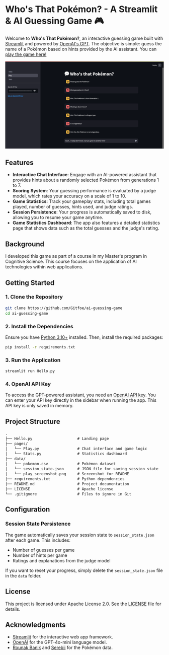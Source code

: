 # Who's That Pokémon? - A Streamlit & AI Guessing Game 🎮

Welcome to **Who's That Pokémon?**, an interactive guessing game built with [Streamlit](https://streamlit.io/) and powered by [OpenAI's GPT](https://platform.openai.com/). The objective is simple: guess the name of a Pokémon based on hints provided by the AI assistant. You can [play the game here!](https://ai-guessing-game-gitfoe.streamlit.app/)

![Demo Screenshot](data/play_screenshot.png) <!-- Add a path to a screenshot of your game if available -->

## Features

- **Interactive Chat Interface**: Engage with an AI-powered assistant that provides hints about a randomly selected Pokémon from generations 1 to 7.
- **Scoring System**: Your guessing performance is evaluated by a judge model, which rates your accuracy on a scale of 1 to 10.
- **Game Statistics**: Track your gameplay stats, including total games played, number of guesses, hints used, and judge ratings.
- **Session Persistence**: Your progress is automatically saved to disk, allowing you to resume your game anytime.
- **Game Statistics Dashboard**: The app also features a detailed statistics page that shows data such as the total guesses and the judge's rating.

## Background

I developed this game as part of a course in my Master's program in Cognitive Science. This course focuses on the application of AI technologies within web applications.

## Getting Started

### 1. Clone the Repository

```bash
git clone https://github.com/Gitfoe/ai-guessing-game
cd ai-guessing-game
```

### 2. Install the Dependencies

Ensure you have [Python 3.10+](https://www.python.org/downloads/) installed. Then, install the required packages:

```bash
pip install -r requirements.txt
```

### 3. Run the Application

```bash
streamlit run Hello.py
```

### 4. OpenAI API Key

To access the GPT-powered assistant, you need an [OpenAI API key](https://platform.openai.com/account/api-keys). You can enter your API key directly in the sidebar when running the app. This API key is only saved in memory.

## Project Structure

```
.
├── Hello.py                    # Landing page
├── pages/
│   └── Play.py                 # Chat interface and game logic
│   └── Stats.py                # Statistics dashboard
├── data/
│   └── pokemon.csv             # Pokémon dataset
│   └── session_state.json      # JSON file for saving session state
│   └── play_screenshot.png     # Screenshot for README
├── requirements.txt            # Python dependencies
├── README.md                   # Project documentation
├── LICENSE                     # Apache license
└── .gitignore                  # Files to ignore in Git
```

## Configuration

### Session State Persistence

The game automatically saves your session state to `session_state.json` after each game. This includes:
- Number of guesses per game
- Number of hints per game
- Ratings and explanations from the judge model

If you want to reset your progress, simply delete the `session_state.json` file in the `data` folder.

## License

This project is licensed under Apache License 2.0. See the [LICENSE](LICENSE) file for details.

## Acknowledgments

- [Streamlit](https://streamlit.io/) for the interactive web app framework.
- [OpenAI](https://openai.com/) for the GPT-4o-mini language model.
- [Rounak Banik](https://www.kaggle.com/datasets/rounakbanik/pokemon) and [Serebii](http://serebii.net/) for the Pokémon data.